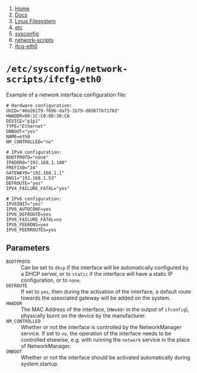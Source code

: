 <!-- -
Title: /etc/sysconfig/network-scripts/ifcfg-eth0
Description: The ifcfg-eth0 network configuration file
First Published: 2013-11-26
Last Updated: 2013-11-26
- -->

<ol class="breadcrumb" itemprop="breadcrumb">
    <li><a href="/">Home</a></li>
    <li><a href="/docs/">Docs</a></li>
    <li><a href="/docs/lfs/">Linux Filesystem</a></li>
    <li><a href="/docs/lfs/etc/">etc</a></li>
    <li><a href="/docs/lfs/etc/sysconfig/">sysconfig</a></li>
    <li><a href="/docs/lfs/etc/sysconfig/network-scripts/">network-scripts</a></li>
    <li><a href="/docs/lfs/etc/sysconfig/network-scripts/ifcg-eth0">ifcg-eth0</a></li>
</ol>

`/etc/sysconfig/network-scripts/ifcfg-eth0`
===========================================

Example of a network interface configuration file:

    # Hardware configuration:
    UUID="46e26279-f69b-daf5-1b79-d03677b7178d"
    HWADDR=00:1C:C0:0D:36:C6
    DEVICE="p1p1"
    TYPE="Ethernet"
    ONBOOT="yes"
    NAME=eth0
    NM_CONTROLLED="no"
     
    # IPv4 configuration:
    BOOTPROTO="none"
    IPADDR0="192.168.1.100"
    PREFIX0="24"
    GATEWAY0="192.168.1.1"
    DNS1="192.168.1.53"
    DEFROUTE="yes"
    IPV4_FAILURE_FATAL="yes"
     
    # IPv6 configuration:
    IPV6INIT="yes"
    IPV6_AUTOCONF=yes
    IPV6_DEFROUTE=yes
    IPV6_FAILURE_FATAL=no
    IPV6_PEERDNS=yes
    IPV6_PEERROUTES=yes

Parameters
----------

<dl class='dl-horizontal'>
<dt><code>BOOTPROTO</code></dt>
<dd>Can be set to <code>dhcp</code> if the interface will be 
automatically configured by a DHCP server, or to <code>static</code> if 
the interface will have a static IP configuration, or to 
<code>none</code>.</dd>
<dt><code>DEFROUTE</code></dt>
<dd>If set to <code>yes</code>, then during the activation of the 
interface, a default route towards the associated gateway will be added 
on the system.</dd>
<dt><code>HWADDR</code></dt>
<dd>The MAC Address of the interface, (<code>HWaddr</code> in the 
output of <code>ifconfig</code>), physically burnt on the device by the 
manufacturer.</dd>
<dt><code>NM_CONTROLLED</code></dt>
<dd>Whether or not the interface is controlled by the NetworkManager 
service. If set to <code>no</code>, the operation of the interface needs 
to be controlled elsewise, e.g. with running the <code>network</code> 
service in the place of NetworkManager.</dd>
<dt><code>ONBOOT</code></dt>
<dd>Whether or not the interface should be activated automatically 
during system startup.</dd>
</dl>
